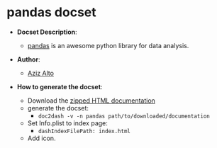 pandas docset
=======================

- __Docset Description__:
    - [pandas](http://pandas.pydata.org/) is an awesome python library for data analysis.

- __Author__:
    - [Aziz Alto](https://github.com/iamaziz)

- __How to generate the docset__:
    - Download the [zipped HTML documentation](http://pandas.pydata.org/pandas-docs/stable/)
    - generate the docset:
    	- `doc2dash -v -n pandas path/to/downloaded/documentation`
    - Set Info.plist to index page:
    	- `dashIndexFilePath: index.html`
    - Add icon.
    
